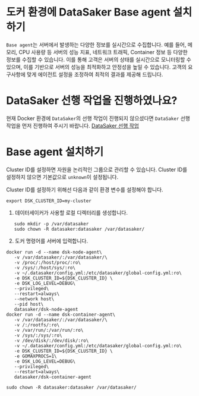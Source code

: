 # 도커 환경에 DataSaker Base agent 설치 하기

`Base agent`는 서버에서 발생하는 다양한 정보를 실시간으로 수집합니다.
예를 들어, 메모리, CPU 사용량 등 서버의 성능 지표, 네트워크 트래픽, Container 정보 등 다양한 정보를 수집할 수 있습니다.
이를 통해 고객은 서버의 상태를 실시간으로 모니터링할 수 있으며, 이를 기반으로 서버의 성능을 최적화하고 안정성을 높일 수 있습니다.
고객의 요구사항에 맞게 에이전트 설정을 조정하여 최적의 결과를 제공해 드립니다.

# DataSaker 선행 작업을 진행하였나요?

현재 Docker 환경에 `DataSaker`의 선행 작업이 진행되지 않으셨다면 `DataSaker` 선행 작업을 먼저 진행하여 주시기 바랍니다. [DataSaker 선행 작업](${PREPARATION_MANUAL_KR})

# Base agent 설치하기

Cluster ID를 설정하면 자원을 논리적인 그룹으로 관리할 수 있습니다. Cluster ID를 설정하지 않으면 기본값으로 `unknown`이 설정됩니다.

Cluster ID를 설정하기 위해선 다음과 같이 환경 변수를 설정해야 합니다.

```shell
export DSK_CLUSTER_ID=my-cluster
```

1. 데이터세이커가 사용할 로컬 디렉터리를 생성합니다.

```shell
   sudo mkdir -p /var/datasaker
   sudo chown -R datasaker:datasaker /var/datasaker/ 
```

2. 도커 명령어를 서버에 입력합니다.

```shell
docker run -d --name dsk-node-agent\
   -v /var/datasaker/:/var/datasaker/\
   -v /proc/:/host/proc/:ro\
   -v /sys/:/host/sys/:ro\
   -v ~/.datasaker/config.yml:/etc/datasaker/global-config.yml:ro\
   -e DSK_CLUSTER_ID=${DSK_CLUSTER_ID} \
   -e DSK_LOG_LEVEL=DEBUG\
   --privileged\
   --restart=always\
   --network host\
   --pid host\
   datasaker/dsk-node-agent
docker run -d --name dsk-container-agent\
   -v /var/datasaker/:/var/datasaker/\
   -v /:/rootfs/:ro\
   -v /var/run/:/var/run/:ro\
   -v /sys/:/sys/:ro\
   -v /dev/disk/:/dev/disk/:ro\
   -v ~/.datasaker/config.yml:/etc/datasaker/global-config.yml:ro\
   -e DSK_CLUSTER_ID=${DSK_CLUSTER_ID} \
   -e GOMAXPROCS=1\
   -e DSK_LOG_LEVEL=DEBUG\
   --privileged\
   --restart=always\
   datasaker/dsk-container-agent

sudo chown -R datasaker:datasaker /var/datasaker/ 
```

